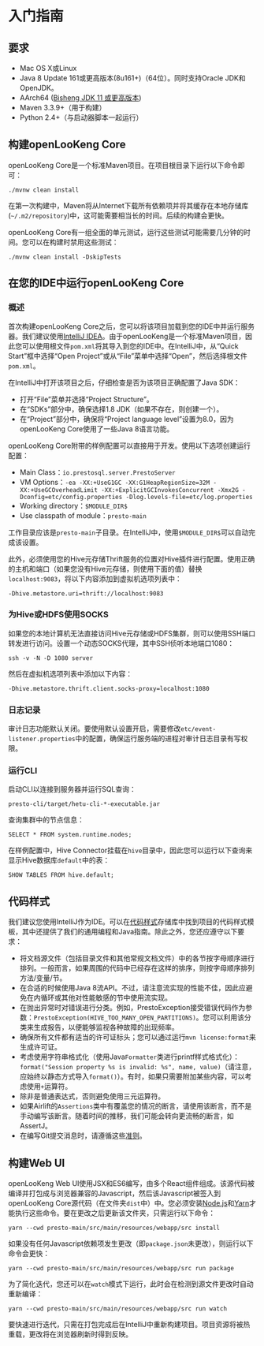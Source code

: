 # 入门指南

## 要求

* Mac OS X或Linux
* Java 8 Update 161或更高版本(8u161+)（64位）。同时支持Oracle JDK和OpenJDK。
* AArch64 ([Bisheng JDK 11 或更高版本](https://www.hikunpeng.com/developer/devkit/compiler?data=JDK))
* Maven 3.3.9+（用于构建）
* Python 2.4+（与启动器脚本一起运行）

## 构建openLooKeng Core

openLooKeng Core是一个标准Maven项目。在项目根目录下运行以下命令即可：

    ./mvnw clean install

在第一次构建中，Maven将从Internet下载所有依赖项并将其缓存在本地存储库(`~/.m2/repository`)中，这可能需要相当长的时间。后续的构建会更快。

openLooKeng Core有一组全面的单元测试，运行这些测试可能需要几分钟的时间。您可以在构建时禁用这些测试：

    ./mvnw clean install -DskipTests

## 在您的IDE中运行openLooKeng Core

### 概述

首次构建openLooKeng Core之后，您可以将该项目加载到您的IDE中并运行服务器。我们建议使用[IntelliJ IDEA](http://www.jetbrains.com/idea/)。由于openLooKeng是一个标准Maven项目，因此您可以使用根文件`pom.xml`将其导入到您的IDE中。在IntelliJ中，从“Quick Start”框中选择“Open Project”或从“File”菜单中选择“Open”，然后选择根文件 `pom.xml`。

在IntelliJ中打开该项目之后，仔细检查是否为该项目正确配置了Java SDK：

* 打开“File”菜单并选择“Project Structure”。
* 在“SDKs”部分中，确保选择1.8 JDK（如果不存在，则创建一个）。
* 在“Project”部分中，确保将“Project language level”设置为8.0，因为openLooKeng Core使用了一些Java 8语言功能。

openLooKeng Core附带的样例配置可以直接用于开发。使用以下选项创建运行配置：

* Main Class：`io.prestosql.server.PrestoServer`
* VM Options：`-ea -XX:+UseG1GC -XX:G1HeapRegionSize=32M -XX:+UseGCOverheadLimit -XX:+ExplicitGCInvokesConcurrent -Xmx2G -Dconfig=etc/config.properties -Dlog.levels-file=etc/log.properties`
* Working directory：`$MODULE_DIR$`
* Use classpath of module：`presto-main`

工作目录应该是`presto-main`子目录。在IntelliJ中，使用`$MODULE_DIR$`可以自动完成该设置。

此外，必须使用您的Hive元存储Thrift服务的位置对Hive插件进行配置。使用正确的主机和端口（如果您没有Hive元存储，则使用下面的值）替换`localhost:9083`，将以下内容添加到虚拟机选项列表中：

    -Dhive.metastore.uri=thrift://localhost:9083

### 为Hive或HDFS使用SOCKS

如果您的本地计算机无法直接访问Hive元存储或HDFS集群，则可以使用SSH端口转发进行访问。设置一个动态SOCKS代理，其中SSH侦听本地端口1080：

    ssh -v -N -D 1080 server

然后在虚拟机选项列表中添加以下内容：

    -Dhive.metastore.thrift.client.socks-proxy=localhost:1080

### 日志记录

审计日志功能默认关闭。要使用默认设置开启，需要修改`etc/event-listener.properties`中的配置，确保运行服务端的进程对审计日志目录有写权限。

### 运行CLI

启动CLI以连接到服务器并运行SQL查询：

    presto-cli/target/hetu-cli-*-executable.jar

查询集群中的节点信息：

    SELECT * FROM system.runtime.nodes;

在样例配置中，Hive Connector挂载在`hive`目录中，因此您可以运行以下查询来显示Hive数据库`default`中的表：

    SHOW TABLES FROM hive.default;

## 代码样式

我们建议您使用IntelliJ作为IDE。可以在[代码样式](https://github.com/airlift/codestyle)存储库中找到项目的代码样式模板，其中还提供了我们的通用编程和Java指南。除此之外，您还应遵守以下要求：

* 将文档源文件（包括目录文件和其他常规文档文件）中的各节按字母顺序进行排列。一般而言，如果周围的代码中已经存在这样的排序，则按字母顺序排列方法/变量/节。
* 在合适的时候使用Java 8流API。不过，请注意流实现的性能不佳，因此应避免在内循环或其他对性能敏感的节中使用流实现。
* 在抛出异常时对错误进行分类。例如，PrestoException接受错误代码作为参数：`PrestoException(HIVE_TOO_MANY_OPEN_PARTITIONS)`。您可以利用该分类来生成报告，以便能够监视各种故障的出现频率。
* 确保所有文件都有适当的许可证标头；您可以通过运行`mvn license:format`来生成许可证。
* 考虑使用字符串格式化（使用Java`Formatter`类进行printf样式格式化）：`format("Session property %s is invalid: %s", name, value)`（请注意，应始终以静态方式导入`format()`）。有时，如果只需要附加某些内容，可以考虑使用`+`运算符。
* 除非是普通表达式，否则避免使用三元运算符。
* 如果Airlift的`Assertions`类中有覆盖您的情况的断言，请使用该断言，而不是手动编写该断言。随着时间的推移，我们可能会转向更流畅的断言，如AssertJ。
* 在编写Git提交消息时，请遵循这些[准则](https://chris.beams.io/posts/git-commit/)。

## 构建Web UI

openLooKeng Web UI使用JSX和ES6编写，由多个React组件组成。该源代码被编译并打包成与浏览器兼容的Javascript，然后该Javascript被签入到openLooKeng Core源代码（在文件夹`dist`中）中。您必须安装[Node.js](https://nodejs.org/en/download/)和[Yarn](https://yarnpkg.com/en/)才能执行这些命令。要在更改之后更新该文件夹，只需运行以下命令：

    yarn --cwd presto-main/src/main/resources/webapp/src install

如果没有任何Javascript依赖项发生更改（即`package.json`未更改），则运行以下命令会更快：

    yarn --cwd presto-main/src/main/resources/webapp/src run package

为了简化迭代，您还可以在`watch`模式下运行，此时会在检测到源文件更改时自动重新编译：

    yarn --cwd presto-main/src/main/resources/webapp/src run watch

要快速进行迭代，只需在打包完成后在IntelliJ中重新构建项目。项目资源将被热重载，更改将在浏览器刷新时得到反映。